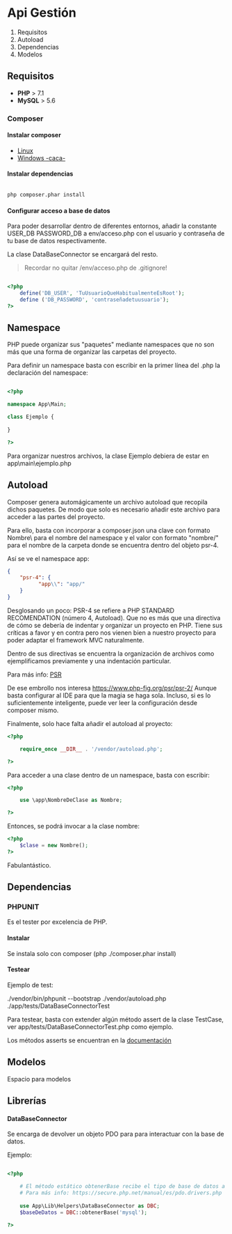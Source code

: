 # Api Gestión

1. Requisitos
2. Autoload
3. Dependencias
4. Modelos

## Requisitos

+ **PHP** > 7.1
+ **MySQL** > 5.6

### Composer
#### Instalar composer
+ [Linux](https://getcomposer.org/doc/00-intro.md#installation-linux-unix-osx)
+ [Windows -caca-](https://getcomposer.org/doc/00-intro.md#installation-windows)

#### Instalar dependencias

```bash

php composer.phar install

```

#### Configurar acceso a base de datos
Para poder desarrollar dentro de diferentes entornos, añadir la constante USER_DB PASSWORD_DB a env/acceso.php con el usuario y contraseña de tu base de datos respectivamente.

La clase DataBaseConnector se encargará del resto.

> Recordar no quitar /env/acceso.php de .gitignore!

```php

<?php
    define('DB_USER', 'TuUsuarioQueHabitualmenteEsRoot');
    define ('DB_PASSWORD', 'contraseñadetuusuario');
?>

```

## Namespace

PHP puede organizar sus "paquetes" mediante namespaces que no son más que una forma de organizar las carpetas del proyecto.

Para definir un namespace basta con escribir en la primer línea del .php la declaración del namespace:

```php

<?php

namespace App\Main;

class Ejemplo {
	
}

?>

```

Para organizar nuestros archivos, la clase Ejemplo debiera de estar en app\main\ejemplo.php



## Autoload


Composer genera automágicamente un archivo autoload que recopila dichos paquetes. De modo que solo  es necesario añadir este archivo para acceder a las partes del proyecto.

Para ello, basta con incorporar a composer.json una clave con formato Nombre\\ para el nombre del namespace y el valor con formato "nombre/" para el nombre de la carpeta donde se encuentra dentro del objeto psr-4. 

Así se ve el namespace app:

```json
{
    "psr-4": {
          "app\\": "app/"
    }
}

```  

Desglosando un poco: PSR-4 se refiere a PHP STANDARD RECOMENDATION (número 4, Autoload). Que no es más que una directiva de cómo se debería de indentar y organizar un proyecto en PHP. Tiene sus críticas a favor y en contra pero nos vienen bien a nuestro proyecto para poder adaptar el framework MVC naturalmente.

Dentro de sus directivas se encuentra la organización de archivos como ejemplificamos previamente y una indentación particular.

Para más info: [PSR](https://www.php-fig.org/psr/)

De ese embrollo nos interesa https://www.php-fig.org/psr/psr-2/ Aunque basta configurar al IDE para que la magia se haga sola. Incluso, si es lo suficientemente inteligente, puede ver leer la configuración desde composer mismo. 

Finalmente, solo hace falta añadir el autoload al proyecto:

```php
<?php

    require_once __DIR__ . '/vendor/autoload.php';

?>
```

Para acceder a una clase dentro de un namespace, basta con escribir:

```php
<?php

    use \app\NombreDeClase as Nombre;

?>
```


Entonces, se podrá invocar a la clase nombre:

```php
<?php
    $clase = new Nombre();
?> 

```

Fabulantástico.



## Dependencias

### PHPUNIT

Es el tester por excelencia de PHP.

#### Instalar

Se instala solo con composer (php ./composer.phar install)

#### Testear

Ejemplo de test:

 ./vendor/bin/phpunit --bootstrap ./vendor/autoload.php ./app/tests/DataBaseConnectorTest

Para testear, basta con extender algún método assert de la clase TestCase, ver app/tests/DataBaseConnectorTest.php como ejemplo.

Los métodos asserts se encuentran en la [documentación](http://phpunit.readthedocs.io/en/7.1/assertions.html)

## Modelos

Espacio para modelos

## Librerías

#### DataBaseConnector

Se encarga de devolver un objeto PDO para para interactuar con la base de datos. 

Ejemplo: 

```php

<?php

    # El método estático obtenerBase recibe el tipo de base de datos a usar.
    # Para más info: https://secure.php.net/manual/es/pdo.drivers.php
    
    use App\Lib\Helpers\DataBaseConnector as DBC;
    $baseDeDatos = DBC::obtenerBase('mysql');

?>

``` 